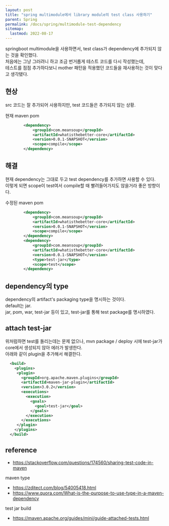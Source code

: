 ```yaml
---
layout: post
title: "spring multimodule에서 library module의 test class 사용하기"
parent: Spring
permalink: /docs/spring/multimodule-test-dependency
sitemap:
  lastmod: 2022-08-17
---
```


springboot multimodule을 사용하면서, test class가 dependency에 추가되지 않는 것을 확인했다.  
처음에는 그냥 그러려니 하고 조금 번거롭게 테스트 코드를 다시 작성했는데,  
테스트를 점점 추가하다보니 mother 패턴을 적용했던 코드들을 재사용하는 것이 맞다고 생각됐다.  


## 현상

src 코드는 잘 추가되어 사용하지만, test 코드들은 추가되지 않는 상황.  

현재 maven pom
```xml
		<dependency>
			<groupId>com.meansoup</groupId>
			<artifactId>whatisthebetter-core</artifactId>
			<version>0.0.1-SNAPSHOT</version>
			<scope>compile</scope>
		</dependency>
```


## 해결

현재 dependency는 그대로 두고 test dependency를 추가하면 사용할 수 있다.  
이렇게 되면 scope이 test여서 compile할 때 빨려들어가지도 않을거라 좋은 방향이다.

수정된 maven pom
```xml
		<dependency>
			<groupId>com.meansoup</groupId>
			<artifactId>whatisthebetter-core</artifactId>
			<version>0.0.1-SNAPSHOT</version>
			<scope>compile</scope>
		</dependency>
		<dependency>
			<groupId>com.meansoup</groupId>
			<artifactId>whatisthebetter-core</artifactId>
			<version>0.0.1-SNAPSHOT</version>
			<type>test-jar</type>
			<scope>test</scope>
		</dependency>
```


## dependency의 type

dependency의 artifact's packaging type을 명시하는 것이다.  
default는 jar.  
jar, pom, war, test-jar 등이 있고, test-jar를 통해 test package를 명시하였다.


## attach test-jar

위처럼하면 test를 돌리는데는 문제 없으나, mvn package / deploy 시에 test-jar가 core에서 생성되지 않아 에러가 발생한다.  
아래와 같이 plugin을 추가해서 해결한다.  

```xml
  <build>
    <plugins>
     <plugin>
       <groupId>org.apache.maven.plugins</groupId>
       <artifactId>maven-jar-plugin</artifactId>
       <version>3.0.2</version>
       <executions>
         <execution>
           <goals>
             <goal>test-jar</goal>
           </goals>
         </execution>
       </executions>
     </plugin>
    </plugins>
  </build>
```


## reference

- https://stackoverflow.com/questions/174560/sharing-test-code-in-maven

maven type
- https://zditect.com/blog/54005418.html
- https://www.quora.com/What-is-the-purpose-to-use-type-in-a-maven-dependency

test jar build
- https://maven.apache.org/guides/mini/guide-attached-tests.html